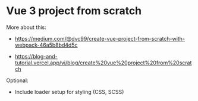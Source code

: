 # Vue 3 project from scratch

More about this:

- https://medium.com/@dvc99/create-vue-project-from-scratch-with-webpack-46a5b8bd4d5c

- https://blog-and-tutorial.vercel.app/vi/blog/create%20vue%20project%20from%20scratch

Optional:
- Include loader setup for styling (CSS, SCSS)
